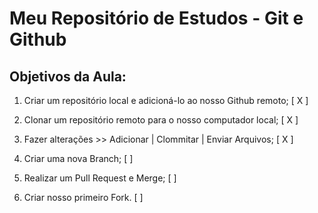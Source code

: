 # Meu Repositório de Estudos - Git e Github

## Objetivos da Aula:

1. Criar um repositório local e adicioná-lo ao nosso Github remoto; [ X ]

2. Clonar um repositório remoto para o nosso computador local; [ X ]

3. Fazer alterações >> Adicionar | Clommitar | Enviar Arquivos; [ X ]

4. Criar uma nova Branch; [  ]

5. Realizar um Pull Request e Merge; [  ]

6. Criar nosso primeiro Fork. [  ]

